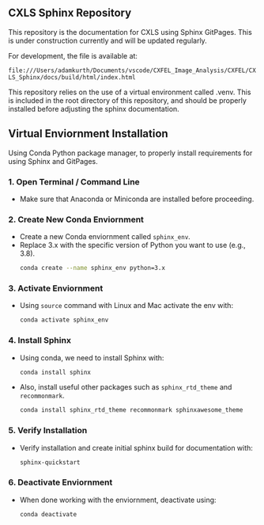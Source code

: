 ## CXLS Sphinx Repository

This repository is the documentation for CXLS using Sphinx GitPages. This is under construction currently and will be updated regularly.

For development, the file is available at:

`file:///Users/adamkurth/Documents/vscode/CXFEL_Image_Analysis/CXFEL/CXLS_Sphinx/docs/build/html/index.html`

This repository relies on the use of a virtual environment called .venv. This is included in the root directory of this repository, and should be properly installed before adjusting the sphinx documentation.

## Virtual Enviornment Installation

Using Conda Python package manager, to properly install requirements for using Sphinx and GitPages.

### 1. Open Terminal / Command Line
- Make sure that Anaconda or Miniconda are installed before proceeding.

### 2. Create New Conda Enviornment
  - Create a new Conda enviornment called `sphinx_env`. 
  - Replace 3.x with the specific version of Python you want to use (e.g., 3.8).
      ```bash
      conda create --name sphinx_env python=3.x
      ```
### 3. Activate Enviornment
  - Using `source` command with Linux and Mac activate the env with: 
      ```bash 
      conda activate sphinx_env
      ```

### 4. Install Sphinx
- Using conda, we need to install Sphinx with: 
    ```bash
    conda install sphinx
    ```
- Also, install useful other packages such as `sphinx_rtd_theme` and `recommonmark`.
    ```bash
    conda install sphinx_rtd_theme recommonmark sphinxawesome_theme
    ```
### 5. Verify Installation 
   - Verify installation and create initial sphinx build for documentation with:
        ```bash 
        sphinx-quickstart
        ```
### 6. Deactivate Enviornment 
   - When done working with the enviornment, deactivate using: 
        ```bash 
        conda deactivate
        ```

